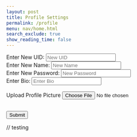 ```yaml
---
layout: post
title: Profile Settings
permalink: /profile
menu: nav/home.html
search_exclude: true
show_reading_time: false
---
```


<div class="profile-container">
 <div class="card">
   <form id="profileForm">
     <div>
       <label for="newUid">Enter New UID:</label>
       <input type="text" id="newUid" name="uid" placeholder="New UID">
     </div>
     <div>
       <label for="newName">Enter New Name:</label>
       <input type="text" id="newName" name="name" placeholder="New Name">
     </div>
     <div>
       <label for="newPassword">Enter New Password:</label>
       <input type="password" id="newPassword" name="password" placeholder="New Password">
     </div>
     <div>
       <label for="newBio">Enter Bio:</label>
       <input type="text" id="newBio" name="bio" placeholder="Enter Bio">
     </div>
     <br>
     <label for="profilePicture" class="file-icon"> Upload Profile Picture <i class="fas fa-upload"></i></label>
     <input type="file" id="profilePicture" accept="image/*">
     <div class="image-container" id="profileImageBox"></div>
     <p id="profile-message" style="color: red;"></p>
     <br>
     <!-- Submit Button -->
     <button type="submit" id="submitProfile">Submit</button>
   </form>
 </div>
</div>

<script type="module">
// Import fetchOptions and necessary functions from external files
import { pythonURI, fetchOptions } from '{{site.baseurl}}/assets/js/api/config.js';
import { putUpdate } from "{{site.baseurl}}/assets/js/api/profile.js";

// Handle form submission
document.getElementById('profileForm').addEventListener('submit', async function (e) {
    e.preventDefault(); // Prevent default form submission behavior

    // Gather form data
    const uid = document.getElementById('newUid').value;
    const name = document.getElementById('newName').value;
    const password = document.getElementById('newPassword').value;
    const bio = document.getElementById('newBio').value;
    const profilePictureInput = document.getElementById('profilePicture');
    let profilePicture = null;

    if (profilePictureInput.files.length > 0) {
        profilePicture = await convertToBase64(profilePictureInput.files[0]);
    }

    // Create payload to send to backend
    const payload = {
        uid,
        name,
        password,
        bio,
        profilePicture,
    };

    console.log('Submitting form data:', payload); // Debugging

    // Send data to the backend
    try {
        const URL = pythonURI + "/api/user/profile"; // Adjust this endpoint as per your backend
        const options = {
            method: 'POST',
            headers: {
                'Content-Type': 'application/json',
            },
            body: JSON.stringify(payload),
        };

        const response = await fetch(URL, options);
        if (response.ok) {
            const result = await response.json();
            console.log('Profile updated successfully:', result);
            document.getElementById('profile-message').textContent = 'Profile updated successfully!';
        } else {
            const error = await response.json();
            console.error('Error updating profile:', error);
            document.getElementById('profile-message').textContent = error.message || 'Failed to update profile.';
        }
    } catch (error) {
        console.error('Error:', error.message);
        document.getElementById('profile-message').textContent = 'Error submitting profile: ' + error.message;
    }
});

// Function to convert file to base64
async function convertToBase64(file) {
    return new Promise((resolve, reject) => {
        const reader = new FileReader();
        reader.onload = () => resolve(reader.result.split(',')[1]); // Remove the prefix
        reader.onerror = error => reject(error);
        reader.readAsDataURL(file);
    });
}
</script>
// testing